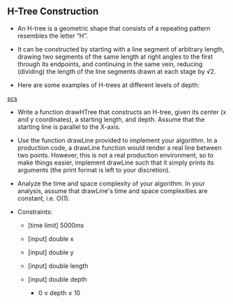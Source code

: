 ## H-Tree Construction
- An H-tree is a geometric shape that consists of a repeating pattern resembles the letter “H”.

- It can be constructed by starting with a line segment of arbitrary length, drawing two segments of the same length at right angles to the first through its endpoints, and continuing in the same vein, reducing (dividing) the length of the line segments drawn at each stage by √2.

- Here are some examples of H-trees at different levels of depth:

[scs](../../image/htreeimage.png)

- Write a function drawHTree that constructs an H-tree, given its center (x and y coordinates), a starting length, and depth. Assume that the starting line is parallel to the X-axis.

- Use the function drawLine provided to implement your algorithm. In a production code, a drawLine function would render a real line between two points. However, this is not a real production environment, so to make things easier, implement drawLine such that it simply prints its arguments (the print format is left to your discretion).

- Analyze the time and space complexity of your algorithm. In your analysis, assume that drawLine's time and space complexities are constant, i.e. O(1).

- Constraints:

   - [time limit] 5000ms

   - [input] double x

   - [input] double y

   - [input] double length

   - [input] double depth

     - 0 ≤ depth ≤ 10